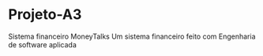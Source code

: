 # Projeto-A3
Sistema financeiro MoneyTalks
Um sistema financeiro feito com Engenharia de software aplicada
